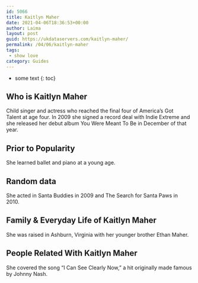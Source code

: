 ```yaml
---
id: 5066
title: Kaitlyn Maher
date: 2021-04-06T18:36:53+00:00
author: Laima
layout: post
guid: https://ukdataservers.com/kaitlyn-maher/
permalink: /04/06/kaitlyn-maher
tags:
 - show love
category: Guides
---
```


* some text
{: toc}


## Who is Kaitlyn Maher
                  
                  
                  
Child singer and actress who reached the final four of America&#8217;s Got Talent at age four. In 2009 she signed a record deal with Indie Extreme and she released her debut album You Were Meant To Be in December of that year.
                  
              
            
              
            
                
                
                
## Prior to Popularity
                  
                  
                  
She learned ballet and piano at a young age.
                  
              
            
              
            
                
                
                
## Random data
                  
                  
                  
She acted in Santa Buddies in 2009 and The Search for Santa Paws in 2010. 
                  
              
            
              
            
                
                
                
## Family & Everyday Life of Kaitlyn Maher
                  
                  
                  
She was raised in Ashburn, Virginia with her younger brother Ethan Maher.
                  
              
            
              
            
                
                
                
## People Related With Kaitlyn Maher
                  
                  
                  
She covered the song &#8220;I Can See Clearly Now,&#8221; a hit originally made famous by Johnny Nash. 
                  
              
            
              
            
                
              
            
              
              
            
            
              
            
          
          
          
